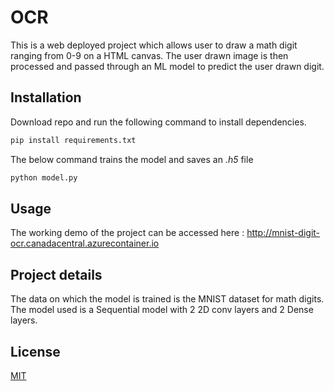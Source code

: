 # OCR

This is a web deployed project which allows user to draw a math digit ranging from 0-9 on a HTML canvas. The user drawn image is then processed and passed through an ML model to predict the user drawn digit.

## Installation

Download repo and run the following command to install dependencies.

```bash
pip install requirements.txt
```

The below command trains the model and saves an *.h5* file
```python
python model.py
```

## Usage

The working demo of the project can be accessed here : http://mnist-digit-ocr.canadacentral.azurecontainer.io

## Project details

The data on which the model is trained is the MNIST dataset for math digits.
The model used is a Sequential model with 2 2D conv layers and 2 Dense layers.

## License
[MIT](https://choosealicense.com/licenses/mit/)
